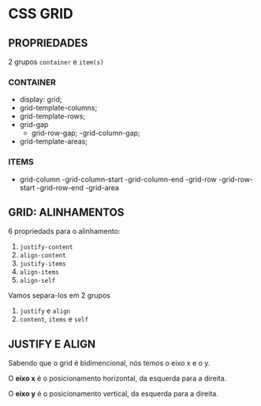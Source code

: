 # CSS GRID

## PROPRIEDADES

2 grupos
`container` e `item(s)`

### CONTAINER

- display: grid;
- grid-template-columns;
- grid-template-rows;
- grid-gap
  - grid-row-gap;
    -grid-column-gap;
- grid-template-areas;

### ITEMS

- grid-column
  -grid-column-start
  -grid-column-end
  -grid-row
  -grid-row-start
  -grid-row-end
  -grid-area

## GRID: ALINHAMENTOS

6 propriedads para o alinhamento:

1. `justify-content`
2. `align-content`
3. `justify-items`
4. `align-items`
5. `align-self`

Vamos separa-los em 2 grupos

1. `justify` e `align`
2. `content`, `items` e `self`

## JUSTIFY E ALIGN

Sabendo que o grid é bidimencional, nós temos o eixo x e o y.

O **eixo x** é o posicionamento horizontal, da esquerda para a direita.

O **eixo y** é o posicionamento vertical, da esquerda para a direita.
